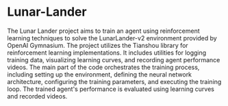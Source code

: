 # Lunar-Lander

The Lunar Lander project aims to train an agent using reinforcement learning techniques to solve the LunarLander-v2 environment provided by OpenAI Gymnasium. The project utilizes the Tianshou library for reinforcement learning implementations. 
It includes utilities for logging training data, visualizing learning curves, and recording agent performance videos. The main part of the code orchestrates the training process, including setting up the environment, defining the neural network architecture,
configuring the training parameters, and executing the training loop. The trained agent's performance is evaluated using learning curves and recorded videos.
